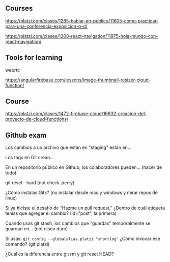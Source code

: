 ## Courses

https://platzi.com/clases/1285-hablar-en-publico/11605-como-practicar-para-una-conferencia-exposicion-o-d/

https://platzi.com/clases/1308-react-navigation/11975-hola-mundo-con-react-navigation/

## Tools for learning

webrtc

https://angularfirebase.com/lessons/image-thumbnail-resizer-cloud-function/

## Course

https://platzi.com/clases/1472-firebase-cloud/16632-creacion-del-proyecto-de-cloud-functions/

## Github exam

Los cambios a un archivo que están en "staging" están en...

Los tags en Git crean...

En un repositorio público en Github, los colaboradores pueden... (hacer de todo)

git reset--hard (not check-perry)

¿Cómo instalas Gitk? (no instalar desde mac y windows y mirar repos de linux)

Si ya hiciste el desafío de “Hazme un pull request,” ¿Dentro de cuál etiqueta tenías que agregar el cambio? (id="post", la primera)

Cuando usas git stash, los cambios que "guardas" temporalmente se guardan en... (not disco duro)

Si usas:
`git config --globalalias.platzi "shortlog"`
¿Cómo invocar ese comando? (git platzi)

¿Cuál es la diferencia entre git rm y git reset HEAD?
